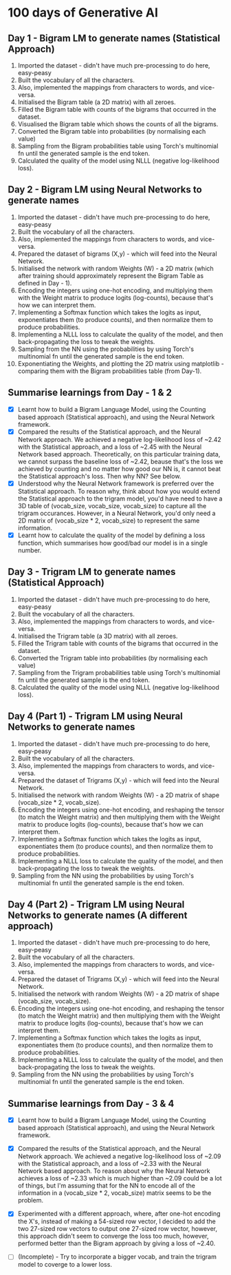
# 100 days of Generative AI

## Day 1 - Bigram LM to generate names (Statistical Approach)

1. Imported the dataset - didn't have much pre-processing to do here, easy-peasy
2.  Built the vocabulary of all the characters.
3. Also, implemented the mappings from characters to words, and vice-versa.
4. Initialised the Bigram table (a 2D matrix) with all zeroes.
5. Filled the Bigram table with counts of the bigrams that occurred in the dataset.
6. Visualised the Bigram table which shows the counts of all the bigrams.
7. Converted the Bigram table into probabilities (by normalising each value)
8. Sampling from the Bigram probabilities table using Torch's multinomial fn until the generated sample is the end token.
9. Calculated the quality of the model using NLLL (negative log-likelihood loss).

## Day 2 - Bigram LM using Neural Networks to generate names
 1. Imported the dataset - didn't have much pre-processing to do here, easy-peasy
2.  Built the vocabulary of all the characters.
3. Also, implemented the mappings from characters to words, and vice-versa.
4. Prepared the dataset of bigrams (X,y) - which will feed into the Neural Network.
5. Initialised the network with random Weights (W) - a 2D matrix (which after training should approximately represent the Bigram Table as defined in Day - 1).
6.  Encoding the integers using one-hot encoding, and multiplying them with the Weight matrix to produce logits (log-counts), because that's how we can interpret them.
7. Implementing a Softmax function which takes the logits as input, exponentiates them (to produce counts), and then normalize them to produce probabilities.
8. Implementing a NLLL loss to calculate the quality of the model, and then back-propagating the loss to tweak the weights.
9. Sampling from the NN using the probabilities by using Torch's multinomial fn until the generated sample is the end token.
10. Exponentiating the Weights, and plotting the 2D matrix using matplotlib - comparing them with the Bigram probabilities table (from Day-1). 
 
## Summarise learnings from Day - 1 & 2

- [x] Learnt how to build a Bigram Language Model, using the Counting based approach (Statistical approach), and using the Neural Network framework.
- [x] Compared the results of the Statistical approach, and the Neural Network approach. We achieved a negative log-likelihood loss of ~2.42 with the Statistical approach, and a loss of ~2.45 with the Neural Network based approach. Theoretically, on this particular training data, we cannot surpass the baseline loss of ~2.42, beause that's the loss we achieved by counting and no matter how good our NN is, it cannot beat the Statistical approach's loss. Then why NN? See below. 
- [x] Understood why the Neural Network framework is preferred over the Statistical approach. To reason why, think about how you would extend the Statistical approach to the trigram model, you'd have need to have a 3D table of (vocab_size, vocab_size, vocab_size) to capture all the trigram occurances. However, in a Neural Network, you'd only need a 2D matrix of (vocab_size * 2, vocab_size) to represent the same information.
- [x] Learnt how to calculate the quality of the model by defining a loss function, which summarises how good/bad our model is in a single number.

## Day 3 - Trigram LM to generate names (Statistical Approach)

1. Imported the dataset - didn't have much pre-processing to do here, easy-peasy
2.  Built the vocabulary of all the characters.
3. Also, implemented the mappings from characters to words, and vice-versa.
4. Initialised the Trigram table (a 3D matrix) with all zeroes.
5. Filled the Trigram table with counts of the bigrams that occurred in the dataset.
6. Converted the Trigram table into probabilities (by normalising each value)
7. Sampling from the Trigram probabilities table using Torch's multinomial fn until the generated sample is the end token.
8. Calculated the quality of the model using NLLL (negative log-likelihood loss).

## Day 4 (Part 1) - Trigram LM using Neural Networks to generate names
 1. Imported the dataset - didn't have much pre-processing to do here, easy-peasy
2.  Built the vocabulary of all the characters.
3. Also, implemented the mappings from characters to words, and vice-versa.
4. Prepared the dataset of Trigrams (X,y) - which will feed into the Neural Network.
5. Initialised the network with random Weights (W) - a 2D matrix of shape (vocab_size * 2, vocab_size).
6.  Encoding the integers using one-hot encoding, and reshaping the tensor (to match the Weight matrix) and then multiplying them with the Weight matrix to produce logits (log-counts), because that's how we can interpret them.
7. Implementing a Softmax function which takes the logits as input, exponentiates them (to produce counts), and then normalize them to produce probabilities.
8. Implementing a NLLL loss to calculate the quality of the model, and then back-propagating the loss to tweak the weights.
9. Sampling from the NN using the probabilities by using Torch's multinomial fn until the generated sample is the end token.

## Day 4 (Part 2) - Trigram LM using Neural Networks to generate names (A different approach)
 1. Imported the dataset - didn't have much pre-processing to do here, easy-peasy
2.  Built the vocabulary of all the characters.
3. Also, implemented the mappings from characters to words, and vice-versa.
4. Prepared the dataset of Trigrams (X,y) - which will feed into the Neural Network.
5. Initialised the network with random Weights (W) - a 2D matrix of shape (vocab_size, vocab_size).
6.  Encoding the integers using one-hot encoding, and reshaping the tensor (to match the Weight matrix) and then multiplying them with the Weight matrix to produce logits (log-counts), because that's how we can interpret them.
7. Implementing a Softmax function which takes the logits as input, exponentiates them (to produce counts), and then normalize them to produce probabilities.
8. Implementing a NLLL loss to calculate the quality of the model, and then back-propagating the loss to tweak the weights.
9. Sampling from the NN using the probabilities by using Torch's multinomial fn until the generated sample is the end token. 

## Summarise learnings from Day - 3 & 4

- [x] Learnt how to build a Bigram Language Model, using the Counting based approach (Statistical approach), and using the Neural Network framework.
- [x] Compared the results of the Statistical approach, and the Neural Network approach. We achieved a negative log-likelihood loss of ~2.09 with the Statistical approach, and a loss of ~2.33 with the Neural Network based approach. To reason about why the Neural Network achieves a loss of ~2.33 which is much higher than ~2.09 could be a lot of things, but I'm assuming that for the NN to encode all of the information in a (vocab_size * 2, vocab_size) matrix seems to be the problem.
- [x] Experimented with a different approach, where, after one-hot encoding the X's, instead of making a 54-sized row vector, I decided to add the two 27-sized row vectors to output one 27-sized row vector, however, this approach didn't seem to converge the loss too much, however, performed better than the Bigram approach by giving a loss of ~2.40.
- [ ] (Incomplete) - Try to incorporate a bigger vocab, and train the trigram model to coverge to a lower loss.



